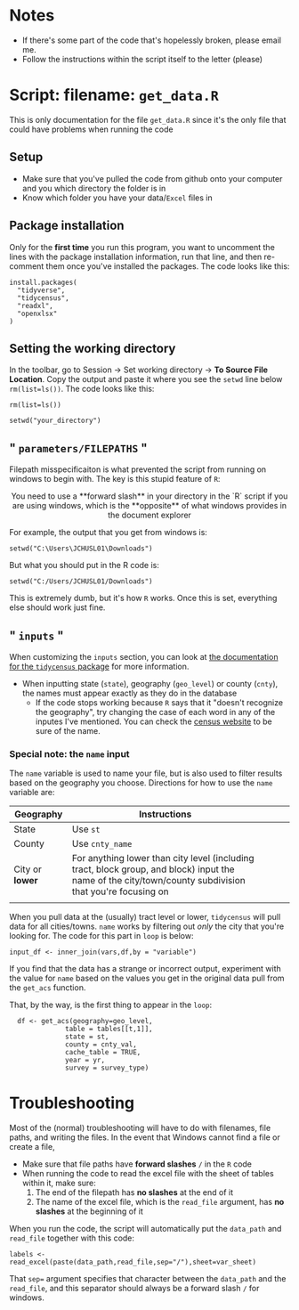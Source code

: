 # Notes
- If there's some part of the code that's hopelessly broken, please email me.
- Follow the instructions within the script itself to the letter (please)




# Script: filename: `get_data.R`
This is only documentation for the file `get_data.R` since it's the only file that could have problems when running the code

## Setup
- Make sure that you've pulled the code from github onto your computer and you which directory the folder is in
- Know which folder you have your data/`Excel` files in


## Package installation
Only for the **first time** you run this program, you want to uncomment the lines with
the package installation information, run that line, and then re-comment them
once you've installed the packages. The code looks like this:

```
install.packages(
  "tidyverse",
  "tidycensus",
  "readxl",
  "openxlsx"
)
```


## Setting the working directory
In the toolbar, go to Session -> Set working directory -> **To Source File Location**.
Copy the output and paste it where you see the `setwd` line below `rm(list=ls())`. The code looks like this:

```
rm(list=ls())

setwd("your_directory")
```

## " `parameters/FILEPATHS` "
Filepath misspecificaiton is what prevented the script from running on windows to begin with.
The key is this stupid feature of `R`:

<center> You need to use a **forward slash** in your directory in the `R` script
if you are using windows, which is the **opposite** of what windows provides
in the document explorer </center>

For example, the output that you get from windows is:

```
setwd("C:\Users\JCHUSL01\Downloads")
```

But what you should put in the R code is:

```
setwd("C:/Users/JCHUSL01/Downloads")
```

This is extremely dumb, but it's how `R` works. Once this is set, everything else
should work just fine.




## " `inputs` "

When customizing the `inputs` section, you can look at
[the documentation for the `tidycensus` package](https://walkerke.github.io/tidycensus/)
for more information.

- When inputting state (`state`), geography (`geo_level`) or county (`cnty`), the names 
must appear exactly as they do in the database
  * If the code stops working because `R` says that it "doesn't recognize the geography",
  try changing the case of each word in any of the inputes I've mentioned. You can check
  the [census website](data.census.gov) to be sure of the name.

### **Special note**: the `name` input
The `name` variable is used to name your file, but is also used to filter results based on the 
geography you choose. Directions for how to use the `name` variable are:

| Geography         | Instructions                                                                                                                                            |   |   |   |
|-------------------|---------------------------------------------------------------------------------------------------------------------------------------------------------|---|---|---|
| State             | Use `st`                                                                                                                                                |   |   |   |
| County            | Use `cnty_name`                                                                                                                                         |   |   |   |
| City or **lower** | For anything lower than city level (including tract, block group, and block) input the name of the city/town/county subdivision that you're focusing on |   |   |   |
|                   |                                                                                                                                                         |   |   |   |


When you pull data at the (usually) tract level or lower, `tidycensus` will pull
data for all cities/towns. `name` works by filtering out _only_ the city that you're looking for.
The code for this part in `loop` is below:

```
input_df <- inner_join(vars,df,by = "variable")
```

If you find that the data has a strange or incorrect output, experiment with the value for 
`name` based on the values you get in the original data pull from the `get_acs` function.

That, by the way, is the first thing to appear in the `loop`:

```
  df <- get_acs(geography=geo_level,
              table = tables[[t,1]],
              state = st,
              county = cnty_val,
              cache_table = TRUE,
              year = yr,
              survey = survey_type)
```


# Troubleshooting

Most of the (normal) troubleshooting will have to do with filenames, file paths, and writing the files. In the event that Windows cannot find a file or create a file,

- Make sure that file paths have **forward slashes** `/` in the `R` code
- When running the code to read the excel file with the sheet of tables
within it, make sure:
  1. The end of the filepath has **no slashes** at the end of it
  2. The name of the excel file, which is the `read_file` argument, has **no slashes** at the         beginning of it

When you run the code, the script will automatically put the `data_path` and `read_file` together with this code:

```
labels <- read_excel(paste(data_path,read_file,sep="/"),sheet=var_sheet)
```

That `sep=` argument specifies that character between the `data_path` and the `read_file`, and this separator should always be a forward slash `/` for windows.
